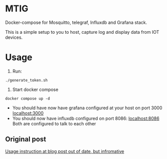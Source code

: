 # MTIG
Docker-compose for Mosquitto, telegraf, Influxdb and Grafana stack.

This is a simple setup to you to host, capture log and display data from IOT devices.

# Usage

1. Run:
```
./generate_token.sh
```
1. Start docker compose

```
docker compose up -d
```

* You should have now have grafana configured at your host on port 3000 [localhost:3000](http://localhost:3000)
* You should now have influxdb configured on port 8086:  [localhost:8086](http://localhost:8086)
Both are configured to talk to each other




## Original post
[Usage instruction at blog post out of date, but infromative](https://guysoft.wordpress.com/mtigos/)

